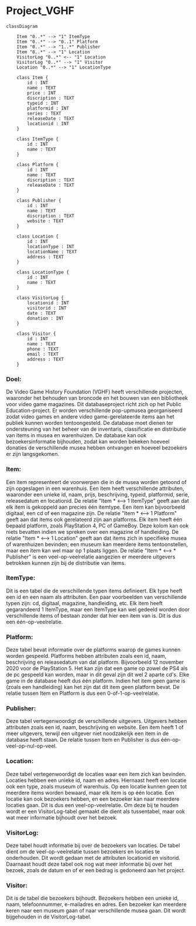 # Project_VGHF

``` mermaid
classDiagram

    Item "0..*" --> "1" ItemType
    Item "0..*" --> "0..1" Platform
    Item "0..*" --> "1..*" Publisher
    Item "0..*" --> "1" Location
    VisitorLog "0..*" <-- "1" Location
    VisitorLog "0..*" --> "1" Visitor
    Location "0..*" --> "1" LocationType

    class Item {
        id : INT
        name : TEXT
        price : INT
        discription : TEXT
        typeid : INT
        platformid : INT
        series : TEXT
        releaseDate : TEXT
        locationid : INT
    }

    class ItemType {
        id : INT
        name : TEXT
    }

    class Platform {
        id : INT
        name : TEXT
        discription : TEXT
        releaseDate : TEXT
    }
    
    class Publisher {
        id : INT
        name : TEXT
        discription : TEXT
        website : TEXT
    }
    
    class Location {
        id : INT
        locationType : INT
        locationName : TEXT
        address : TEXT
    }
    
    class LocationType {
        id : INT
        name : TEXT
    }

    class VisitorLog {
        locationid : INT
        visitorid : INT
        date : TEXT
        donation : INT
    }
    
    class Visitor {
        id : INT
        name : TEXT
        phone : TEXT
        email : TEXT
        address : TEXT
    }       
 ```
### Doel:

De Video Game History Foundation (VGHF) heeft verschillende projecten, waaronder het behouden van broncode en het bouwen van een bibliotheek voor video game magazines. Dit databaseproject richt zich op het Public Education-project. Er worden verschillende pop-upmusea georganiseerd zodat video games en andere video game-gerelateerde items aan het publiek kunnen worden tentoongesteld. De database moet dienen ter ondersteuning van het beheer van de inventaris, classificatie en distributie van items in musea en warenhuizen. De database kan ook bezoekersinformatie bijhouden, zodat kan worden bekeken hoeveel donaties de verschillende musea hebben ontvangen en hoeveel bezoekers er zijn langsgekomen.

### Item:

Een item representeert de voorwerpen die in de musea worden getoond of zijn opgeslagen in een warenhuis. Een item heeft verschillende attributen, waaronder een unieke id, naam, prijs, beschrijving, typeid, platformid, serie, releasedatum en locationid. De relatie "Item * <--> 1 ItemType" geeft aan dat elk item is gekoppeld aan precies één itemtype. Een item kan bijvoorbeeld digitaal, een cd of een magazine zijn. De relatie "Item * <--> 1 Platform" geeft aan dat items ook gerelateerd zijn aan platforms. Elk item heeft één bepaald platform, zoals PlayStation 4, PC of GameBoy. Deze kolom kan ook niets bevatten indien we spreken over een magazine of handleiding. De relatie "Item * <--> 1 Location" geeft aan dat items zich in specifieke musea of warenhuizen bevinden; een museum kan meerdere items tentoonstellen, maar een item kan wel maar op 1 plaats liggen. De relatie "Item * <--> * Publisher" is een veel-op-veelrelatie aangezien er meerdere uitgevers betrokken kunnen zijn bij de distributie van items.

### ItemType:

Dit is een tabel die de verschillende typen items definieert. Elk type heeft een id en een naam als attributen. Een paar voorbeelden van verschillende typen zijn: cd, digitaal, magazine, handleiding, etc. Elk item heeft gegarandeerd 1 ItemType, maar een ItemType kan wel gedeeld worden door verschillende items of bestaan zonder dat hier een item van is. Dit is dus een één-op-veelrelatie.

### Platform:

Deze tabel bevat informatie over de platforms waarop de games kunnen worden gespeeld. Platforms hebben attributen zoals een id, naam, beschrijving en releasedatum van dat platform. Bijvoorbeeld 12 november 2020 voor de PlayStation 5. Het kan zijn dat een game op zowel de PS4 als de pc gespeeld kan worden, maar in dit geval zijn dit wel 2 aparte cd's. Elke game in de database heeft dus één platform. Indien het item geen game is (zoals een handleiding) kan het zijn dat dit item geen platform bevat. De relatie tussen Item en Platform is dus een 0-of-1-op-veelrelatie.

### Publisher:

Deze tabel vertegenwoordigt de verschillende uitgevers. Uitgevers hebben attributen zoals een id, naam, beschrijving en website. Een item heeft 1 of meer uitgevers, terwijl een uitgever niet noodzakelijk een item in de database heeft staan. De relatie tussen Item en Publisher is dus één-op-veel-op-nul-op-veel.

### Location:

Deze tabel vertegenwoordigt de locaties waar een item zich kan bevinden. Locaties hebben een unieke id, naam en adres. Hiernaast heeft een locatie ook een type, zoals museum of warenhuis. Op een locatie kunnen geen tot meerdere items worden bewaard, maar elk item is op één locatie. Een locatie kan ook bezoekers hebben, en een bezoeker kan naar meerdere locaties gaan. Dit is dus een veel-op-veelrelatie. Om deze bij te houden wordt er een VisitorLog-tabel gemaakt die dient als tussentabel, maar ook wat meer informatie bijhoudt over het bezoek.

### VisitorLog:

Deze tabel houdt informatie bij over de bezoekers van locaties. De tabel dient om de veel-op-veelrelatie tussen bezoekers en locaties te onderhouden. Dit wordt gedaan met de attributen locationid en visitorid. Daarnaast houdt deze tabel ook nog wat meer informatie bij over het bezoek, zoals de datum en of er een bedrag is gedoneerd aan het project.

### Visitor:

Dit is de tabel die bezoekers bijhoudt. Bezoekers hebben een unieke id, naam, telefoonnummer, e-mailadres en adres. Een bezoeker kan meerdere keren naar een museum gaan of naar verschillende musea gaan. Dit wordt bijgehouden in de VisitorLog-tabel.
